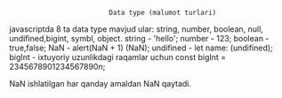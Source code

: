                              Data type (malumot turlari)



javascriptda 8 ta data type mavjud 
ular: string, number, boolean, null, undifined,bigint, symbl, object.
string - 'hello';
number - 123;
boolean - true,false;
NaN - alert(NaN + 1) (NaN);
undifined - let name: (undifined);
bigInt - ixtuyoriy uzunlikdagi raqamlar uchun  const bigInt = 2345678901234567890n; 

NaN ishlatilgan har qanday amaldan NaN qaytadi.
